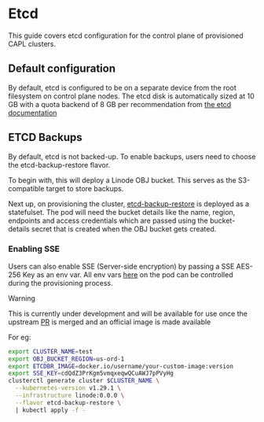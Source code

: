 # Etcd

This guide covers etcd configuration for the control plane of provisioned CAPL clusters.

## Default configuration

By default, etcd is configured to be on a separate device from the root filesystem on
control plane nodes. The etcd disk is automatically sized at 10 GB with a quota backend of 8 GB per
recommendation from [the etcd documentation](https://etcd.io/docs/latest/dev-guide/limit/#storage-size-limit)

## ETCD Backups

By default, etcd is not backed-up. To enable backups, users need to choose the etcd-backup-restore flavor.

To begin with, this will deploy a Linode OBJ bucket. This serves as the S3-compatible target to store backups.

Next up, on provisioning the cluster, [etcd-backup-restore](https://github.com/gardener/etcd-backup-restore) is deployed as a statefulset.
The pod will need the bucket details like the name, region, endpoints and access credentials which are passed using the 
bucket-details secret that is created when the OBJ bucket gets created.

### Enabling SSE
Users can also enable SSE (Server-side encryption) by passing a SSE AES-256 Key as an env var. All env vars
[here](https://github.com/linode/cluster-api-provider-linode/blob/main/templates/addons/etcd-backup-restore/etcd-backup-restore.yaml)
on the pod can be controlled during the provisioning process.

> [!WARNING]  
> This is currently under development and will be available for use once the upstream [PR](https://github.com/gardener/etcd-backup-restore/pull/719) is merged and an official image is made available

For eg:
```sh
export CLUSTER_NAME=test
export OBJ_BUCKET_REGION=us-ord-1
export ETCDBR_IMAGE=docker.io/username/your-custom-image:version
export SSE_KEY=cdQdZ3PrKgm5vmqxeqwQCuAWJ7pPVyHg
clusterctl generate cluster $CLUSTER_NAME \
  --kubernetes-version v1.29.1 \
  --infrastructure linode:0.0.0 \
  --flavor etcd-backup-restore \
  | kubectl apply -f -
```
